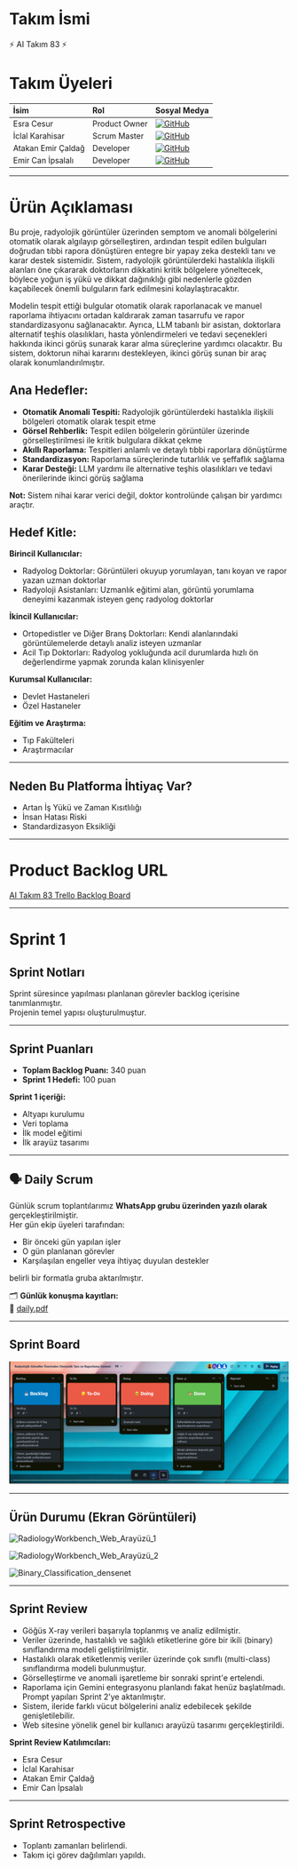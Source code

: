 # Takım İsmi
⚡ AI Takım 83 ⚡


# Takım Üyeleri


| İsim | Rol                 |  Sosyal Medya                                                                          |
| :------- | :--------------------------------------- | :--------------- |
| Esra Cesur | Product Owner     | [![GitHub](https://img.shields.io/badge/GitHub-181717?style=flat&logo=github)](https://github.com/EsraCesur4)  |
| İclal Karahisar         |   Scrum Master    |  [![GitHub](https://img.shields.io/badge/GitHub-181717?style=flat&logo=github)](https://github.com/iclal02)  |
| Atakan Emir Çaldağ    | Developer        |   [![GitHub](https://img.shields.io/badge/GitHub-181717?style=flat&logo=github)](https://github.com/atakancaldag)   |
| Emir Can İpsalalı       | Developer        | [![GitHub](https://img.shields.io/badge/GitHub-181717?style=flat&logo=github)](https://github.com/emiripsalali) |



---

# Ürün Açıklaması

Bu proje, radyolojik görüntüler üzerinden semptom ve anomali bölgelerini otomatik olarak algılayıp görselleştiren, ardından tespit edilen bulguları doğrudan tıbbi rapora dönüştüren entegre bir yapay zeka destekli tanı ve karar destek sistemidir. Sistem, radyolojik görüntülerdeki hastalıkla ilişkili alanları öne çıkararak doktorların dikkatini kritik bölgelere yöneltecek, böylece yoğun iş yükü ve dikkat dağınıklığı gibi nedenlerle gözden kaçabilecek önemli bulguların fark edilmesini kolaylaştıracaktır.

Modelin tespit ettiği bulgular otomatik olarak raporlanacak ve manuel raporlama ihtiyacını ortadan kaldırarak zaman tasarrufu ve rapor standardizasyonu sağlanacaktır. Ayrıca, LLM tabanlı bir asistan, doktorlara alternatif teşhis olasılıkları, hasta yönlendirmeleri ve tedavi seçenekleri hakkında ikinci görüş sunarak karar alma süreçlerine yardımcı olacaktır. Bu sistem, doktorun nihai kararını destekleyen, ikinci görüş sunan bir araç olarak konumlandırılmıştır.


## Ana Hedefler:

- **Otomatik Anomali Tespiti:** Radyolojik görüntülerdeki hastalıkla ilişkili bölgeleri otomatik olarak tespit etme
- **Görsel Rehberlik:** Tespit edilen bölgelerin görüntüler üzerinde görselleştirilmesi ile kritik bulgulara dikkat çekme 
- **Akıllı Raporlama:** Tespitleri anlamlı ve detaylı tıbbi raporlara dönüştürme
- **Standardizasyon:** Raporlama süreçlerinde tutarlılık ve şeffaflık sağlama
- **Karar Desteği:** LLM yardımı ile alternative teşhis olasılıkları ve tedavi önerilerinde ikinci görüş sağlama

**Not:** Sistem nihai karar verici değil, doktor kontrolünde çalışan bir yardımcı araçtır.

## Hedef Kitle:

**Birincil Kullanıcılar:**
- Radyolog Doktorlar: Görüntüleri okuyup yorumlayan, tanı koyan ve rapor yazan uzman doktorlar
- Radyoloji Asistanları: Uzmanlık eğitimi alan, görüntü yorumlama deneyimi kazanmak isteyen genç radyolog doktorlar

**İkincil Kullanıcılar:**
- Ortopedistler ve Diğer Branş Doktorları: Kendi alanlarındaki görüntülemelerde detaylı analiz isteyen uzmanlar
- Acil Tıp Doktorları: Radyolog yokluğunda acil durumlarda hızlı ön değerlendirme yapmak zorunda kalan klinisyenler

**Kurumsal Kullanıcılar:**
- Devlet Hastaneleri
- Özel Hastaneler

**Eğitim ve Araştırma:**
- Tıp Fakülteleri
- Araştırmacılar

---

## Neden Bu Platforma İhtiyaç Var?

- Artan İş Yükü ve Zaman Kısıtlılığı
- İnsan Hatası Riski
- Standardizasyon Eksikliği

---


# Product Backlog URL

[AI Takım 83 Trello Backlog Board](https://trello.com/b/zEVe7Gs3/radyolojik-gorseller-uzerinden-otomatik-tani-ve-raporlama-sistemi)


---


#  Sprint 1

## Sprint Notları
Sprint süresince yapılması planlanan görevler backlog içerisine tanımlanmıştır.  
Projenin temel yapısı oluşturulmuştur.

---

##  Sprint Puanları

- **Toplam Backlog Puanı:** 340 puan  
- **Sprint 1 Hedefi:** 100 puan

**Sprint 1 içeriği:**
- Altyapı kurulumu  
- Veri toplama  
- İlk model eğitimi  
- İlk arayüz tasarımı

---

## 🗣 Daily Scrum

Günlük scrum toplantılarımız **WhatsApp grubu üzerinden yazılı olarak** gerçekleştirilmiştir.  
Her gün ekip üyeleri tarafından:

-  Bir önceki gün yapılan işler  
-  O gün planlanan görevler  
-  Karşılaşılan engeller veya ihtiyaç duyulan destekler  

belirli bir formatla gruba aktarılmıştır.

🗂 **Günlük konuşma kayıtları:**  
📄 [daily.pdf](daily.pdf)

---

##  Sprint Board

![Sprint Board](trello1.png)

---

## Ürün Durumu (Ekran Görüntüleri)

![RadiologyWorkbench_Web_Arayüzü_1](https://github.com/user-attachments/assets/f7a2cd72-cbe2-4072-b9cc-6ef964cadde9)


![RadiologyWorkbench_Web_Arayüzü_2](https://github.com/user-attachments/assets/3e39d3ff-a82f-4600-b610-9cd98fa6b021)


![Binary_Classification_densenet](https://github.com/user-attachments/assets/b13ead65-89b2-44f6-be66-39e6acbbc20f)

---

##  Sprint Review

- Göğüs X-ray verileri başarıyla toplanmış ve analiz edilmiştir.
- Veriler üzerinde, hastalıklı ve sağlıklı etiketlerine göre bir ikili (binary) sınıflandırma modeli geliştirilmiştir.
- Hastalıklı olarak etiketlenmiş veriler üzerinde çok sınıflı (multi-class) sınıflandırma modeli bulunmuştur.  
- Görselleştirme ve anomali işaretleme bir sonraki sprint'e ertelendi.  
- Raporlama için Gemini entegrasyonu planlandı fakat henüz başlatılmadı. Prompt yapıları Sprint 2’ye aktarılmıştır.  
- Sistem, ileride farklı vücut bölgelerini analiz edebilecek şekilde genişletilebilir.
- Web sitesine yönelik genel bir kullanıcı arayüzü tasarımı gerçekleştirildi.

 **Sprint Review Katılımcıları:**
- Esra Cesur  
- İclal Karahisar  
- Atakan Emir Çaldağ  
- Emir Can İpsalalı

---

## Sprint Retrospective

- Toplantı zamanları belirlendi.  
- Takım içi görev dağılımları yapıldı.






